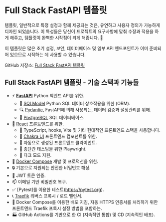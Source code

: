 # Full Stack FastAPI 템플릿

템플릿, 일반적으로 특정 설정과 함께 제공되는 것은, 유연하고 사용자 정의가 가능하게 디자인 되었습니다. 이 특성들은 당신이 프로젝트의 요구사항에 맞춰 수정과 적용을 하게 해주고, 템플릿이 완벽한 시작점이 되게 해줍니다. 🏁

이 템플릿은 많은 초기 설정, 보안, 데이터베이스 및 일부 API 엔드포인트가 이미 준비되어 있으므로 시작하는 데 사용할 수 있습니다.

GitHub 저장소: <a href="https://github.com/tiangolo/full-stack-fastapi-template" class="external-link" target="_blank">Full Stack FastAPI 템플릿</a>

## Full Stack FastAPI 템플릿 - 기술 스택과 기능들

- ⚡ [**FastAPI**](https://fastapi.tiangolo.com) Python 백엔드 API를 위한.
    - 🧰 [SQLModel](https://sqlmodel.tiangolo.com) Python SQL 데이터 상호작용을 위한 (ORM).
    - 🔍 [Pydantic](https://docs.pydantic.dev), FastAPI에 의해 사용되는, 데이터 검증과 설정관리를 위해.
    - 💾 [PostgreSQL](https://www.postgresql.org) SQL 데이터베이스.
- 🚀 [React](https://react.dev) 프론트엔드를 위한.
    - 💃 TypeScript, hooks, Vite 및 기타 현대적인 프론트엔드 스택을 사용합니다.
    - 🎨 [Chakra UI](https://chakra-ui.com) 프론트엔드 컴포넌트를 위한.
    - 🤖 자동으로 생성된 프론트엔드 클라이언트.
    - 🧪 종단간 테스팅을 위한 Playwright.
    - 🦇 다크 모드 지원.
- 🐋 [Docker Compose](https://www.docker.com) 개발 및 프로덕션을 위한.
- 🔒 기본으로 지원되는 안전한 비밀번호 해싱.
- 🔑 JWT 토큰 인증.
- 📫 이메일 기반 비밀번호 복구.
- ✅ [Pytest]를 이용한 테스트(https://pytest.org).
- 📞 [Traefik](https://traefik.io) 리버스 프록시 / 로드 밸런서.
- 🚢 Docker Compose를 이용한 배포 지침, 자동 HTTPS 인증서를 처리하기 위한 프론트엔드 Traefik 프록시 설정 방법을 포함하는.
- 🏭 GitHub Actions를 기반으로 한 CI (지속적인 통합) 및 CD (지속적인 배포).
